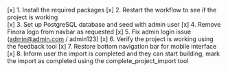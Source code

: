 [x] 1. Install the required packages
[x] 2. Restart the workflow to see if the project is working  
[x] 3. Set up PostgreSQL database and seed with admin user
[x] 4. Remove Finora logo from navbar as requested
[x] 5. Fix admin login issue (admin@admin.com / admin123)
[x] 6. Verify the project is working using the feedback tool
[x] 7. Restore bottom navigation bar for mobile interface
[x] 8. Inform user the import is completed and they can start building, mark the import as completed using the complete_project_import tool